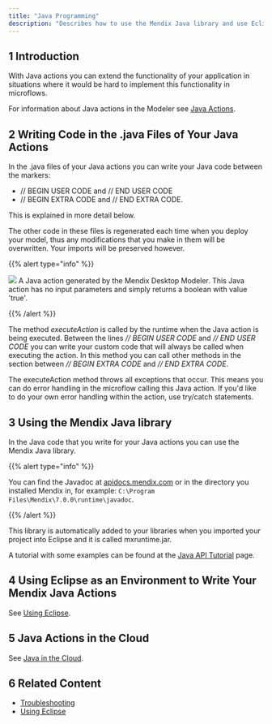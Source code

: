 ```yaml
---
title: "Java Programming"
description: "Describes how to use the Mendix Java library and use Eclipse as an environment to write your Mendix Java Actions."
---
```


## 1 Introduction

With Java actions you can extend the functionality of your application in situations where it would be hard to implement this functionality in microflows.

For information about Java actions in the Modeler see [Java Actions](java-actions).

## 2 Writing Code in the .java Files of Your Java Actions

In the .java files of your Java actions you can write your Java code between the markers:

*   // BEGIN USER CODE and // END USER CODE
*   // BEGIN EXTRA CODE and // END EXTRA CODE.

This is explained in more detail below.

The other code in these files is regenerated each time when you deploy your model, thus any modifications that you make in them will be overwritten. Your imports will be preserved however.

{{% alert type="info" %}}

![](attachments/819203/917584.png)
A Java action generated by the Mendix Desktop Modeler. This Java action has no input parameters and simply returns a boolean with value 'true'.

{{% /alert %}}

The method _executeAction_ is called by the runtime when the Java action is being executed. Between the lines _// BEGIN USER CODE_ and _// END USER CODE_ you can write your custom code that will always be called when executing the action. In this method you can call other methods in the section between _// BEGIN EXTRA CODE_ and _// END EXTRA CODE_.

The executeAction method throws all exceptions that occur. This means you can do error handling in the microflow calling this Java action. If you'd like to do your own error handling within the action, use try/catch statements.

## 3 Using the Mendix Java library

In the Java code that you write for your Java actions you can use the Mendix Java library.

{{% alert type="info" %}}

You can find the Javadoc at [apidocs.mendix.com](http://apidocs.mendix.com/7/runtime/) or in the directory you installed Mendix in, for example: `C:\Program Files\Mendix\7.0.0\runtime\javadoc`.

{{% /alert %}}

This library is automatically added to your libraries when you imported your project into Eclipse and it is called mxruntime.jar.

A tutorial with some examples can be found at the [Java API Tutorial](/howto7/logic-business-rules/java-api-tutorial) page.

## 4 Using Eclipse as an Environment to Write Your Mendix Java Actions

See [Using Eclipse](using-eclipse).

## 5 Java Actions in the Cloud

See [Java in the Cloud](/developerportal/deploy/java-in-the-cloud).

## 6 Related Content

* [Troubleshooting](troubleshooting)
* [Using Eclipse](using-eclipse)
